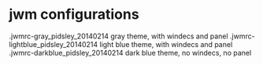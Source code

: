 jwm configurations
======

.jwmrc-gray_pidsley_20140214		gray theme, with windecs and panel
.jwmrc-lightblue_pidsley_20140214	light blue theme, with windecs and panel
.jwmrc-darkblue_pidsley_20140214	dark blue theme, no windecs, no panel


